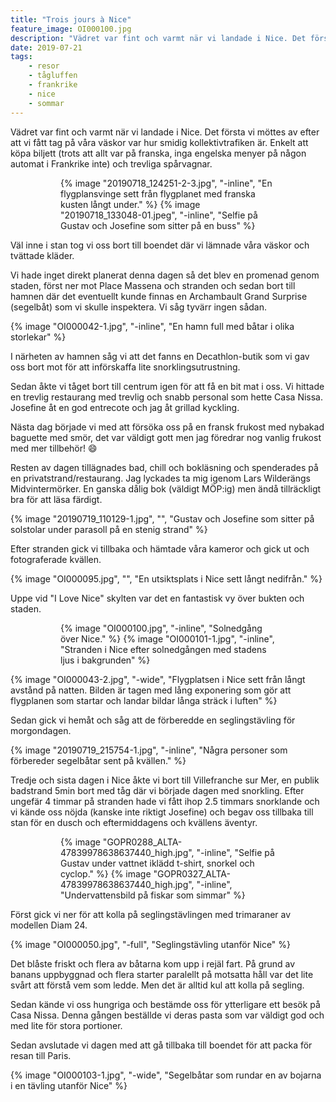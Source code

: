 ```yaml
---
title: "Trois jours à Nice"
feature_image: OI000100.jpg
description: "Vädret var fint och varmt när vi landade i Nice. Det första vi möttes av efter att vi fått tag på våra väskor var hur smidig…"
date: 2019-07-21
tags:
    - resor
    - tågluffen
    - frankrike
    - nice
    - sommar
---
```


Vädret var fint och varmt när vi landade i Nice. Det första vi möttes av efter att vi fått tag på våra väskor var hur smidig kollektivtrafiken är. Enkelt att köpa biljett (trots att allt var på franska, inga engelska menyer på någon automat i Frankrike inte) och trevliga spårvagnar.

<figure class="gallery -wide">
	<figure class="gallery-row -no-wrap">
		{% image "20190718_124251-2-3.jpg", "-inline", "En flygplansvinge sett från flygplanet med franska kusten långt under." %}
		{% image "20190718_133048-01.jpeg", "-inline", "Selfie på Gustav och Josefine som sitter på en buss" %}
	</figure>
</figure>

Väl inne i stan tog vi oss bort till boendet där vi lämnade våra väskor och tvättade kläder.

Vi hade inget direkt planerat denna dagen så det blev en promenad genom staden, först ner mot Place Massena och stranden och sedan bort till hamnen där det eventuellt kunde finnas en Archambault Grand Surprise (segelbåt) som vi skulle inspektera. Vi såg tyvärr ingen sådan.

{% image "OI000042-1.jpg", "-inline", "En hamn full med båtar i olika storlekar" %}

I närheten av hamnen såg vi att det fanns en Decathlon-butik som vi gav oss bort mot för att införskaffa lite snorklingsutrustning.

Sedan åkte vi tåget bort till centrum igen för att få en bit mat i oss. Vi hittade en trevlig restaurang med trevlig och snabb personal som hette Casa Nissa. Josefine åt en god entrecote och jag åt grillad kyckling.

Nästa dag började vi med att försöka oss på en fransk frukost med nybakad baguette med smör, det var väldigt gott men jag föredrar nog vanlig frukost med mer tillbehör! 😄

Resten av dagen tillägnades bad, chill och bokläsning och spenderades på en privatstrand/restaurang. Jag lyckades ta mig igenom Lars Wilderängs Midvintermörker. En ganska dålig bok (väldigt MÖP:ig) men ändå tillräckligt bra för att läsa färdigt.

{% image "20190719_110129-1.jpg", "", "Gustav och Josefine som sitter på solstolar under parasoll på en stenig strand" %}

Efter stranden gick vi tillbaka och hämtade våra kameror och gick ut och fotograferade kvällen.

{% image "OI000095.jpg", "", "En utsiktsplats i Nice sett långt nedifrån." %}

Uppe vid "I Love Nice" skylten var det en fantastisk vy över bukten och staden.

<figure class="gallery -wide">
	<figure class="gallery-row">
		{% image "OI000100.jpg", "-inline", "Solnedgång över Nice." %}
		{% image "OI000101-1.jpg", "-inline", "Stranden i Nice efter solnedgången med stadens ljus i bakgrunden" %}
	</figure>
</figure>

{% image "OI000043-2.jpg", "-wide", "Flygplatsen i Nice sett från långt avstånd på natten. Bilden är tagen med lång exponering som gör att flygplanen som startar och landar bildar långa sträck i luften" %}

Sedan gick vi hemåt och såg att de förberedde en seglingstävling för morgondagen.

{% image "20190719_215754-1.jpg", "-inline", "Några personer som förbereder segelbåtar sent på kvällen." %}

Tredje och sista dagen i Nice åkte vi bort till Villefranche sur Mer, en publik badstrand 5min bort med tåg där vi började dagen med snorkling. Efter ungefär 4 timmar på stranden hade vi fått ihop 2.5 timmars snorklande och vi kände oss nöjda (kanske inte riktigt Josefine) och begav oss tillbaka till stan för en dusch och eftermiddagens och kvällens äventyr.


<figure class="gallery -wide">
	<figure class="gallery-row -no-wrap">
		{% image "GOPR0288_ALTA-47839978638637440_high.jpg", "-inline", "Selfie på Gustav under vattnet iklädd t-shirt, snorkel och cyclop." %}
		{% image "GOPR0327_ALTA-47839978638637440_high.jpg", "-inline", "Undervattensbild på fiskar som simmar" %}
	</figure>
</figure>

Först gick vi ner för att kolla på seglingstävlingen med trimaraner av modellen Diam 24.

{% image "OI000050.jpg", "-full", "Seglingstävling utanför Nice" %}

Det blåste friskt och flera av båtarna kom upp i rejäl fart. På grund av banans uppbyggnad och flera starter paralellt på motsatta håll var det lite svårt att förstå vem som ledde. Men det är alltid kul att kolla på segling.

Sedan kände vi oss hungriga och bestämde oss för ytterligare ett besök på Casa Nissa. Denna gången beställde vi deras pasta som var väldigt god och med lite för stora portioner.

Sedan avslutade vi dagen med att gå tillbaka till boendet för att packa för resan till Paris.

{% image "OI000103-1.jpg", "-wide", "Segelbåtar som rundar en av bojarna i en tävling utanför Nice" %}

